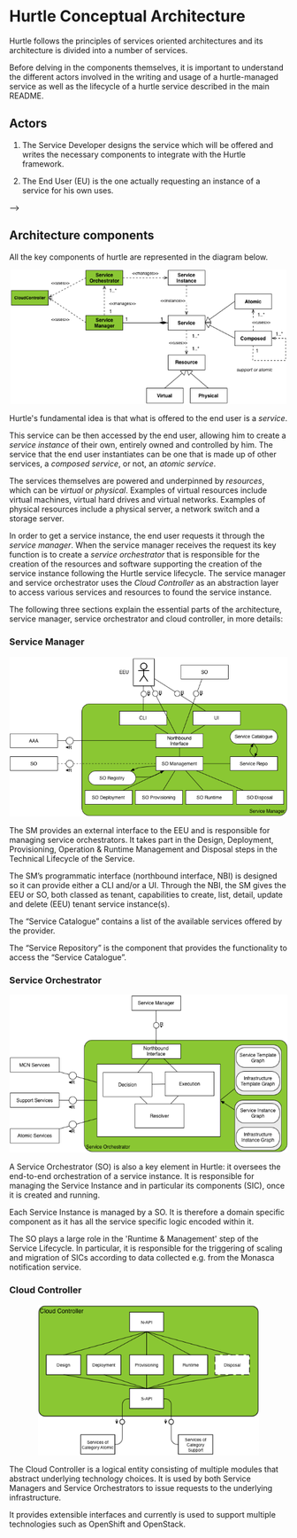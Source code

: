 # Hurtle Conceptual Architecture

Hurtle follows the principles of services oriented architectures and its architecture is divided into a number of services. 

Before delving in the components themselves, it is important to understand the different actors involved in the writing and usage of a hurtle-managed service as well as the lifecycle of a hurtle service described in the main README.

## Actors

1. The Service Developer designs the service which will be offered and writes the necessary components to integrate with the Hurtle framework.

2. The End User (EU) is the one actually requesting an instance of a service for his own uses.

-->
## Architecture components

All the key components of hurtle are represented in the diagram below.
<div align="center">
<img src="./figs/hurtle_components.png" alt="hurtle_components" width=500px>
</div>

Hurtle's fundamental idea is that what is offered to the end user is a *service*. 

This service can be then accessed by the end user, allowing him to create a *service instance* of their own, entirely owned and controlled by him. The service that the end user instantiates can be one that is made up of other services, a *composed service*, or not, an *atomic service*.

The services themselves are powered and underpinned by *resources*, which can be *virtual* or *physical*. Examples of virtual resources include virtual machines, virtual hard drives and virtual networks. Examples of physical resources include a physical server, a network switch and a storage server.

In order to get a service instance, the end user requests it through the *service manager*. When the service manager receives the request its key function is to create a *service orchestrator* that is responsible for the creation of the resources and software supporting the creation of the service instance following the Hurtle service lifecycle. The service manager and service orchestrator uses the *Cloud Controller* as an abstraction layer to access various services and resources to found the service instance.

The following three sections explain the essential parts of the architecture, service manager, service orchestrator and cloud controller, in more details:

### Service Manager

<div align="center">
<img src="./figs/hurtle-sm.png" title="hurtle service manager" width=600px>
</div>

The SM provides an external interface to the EEU and is responsible for managing service orchestrators. It takes part in the Design, Deployment, Provisioning, Operation & Runtime Management and Disposal steps in the Technical Lifecycle of the Service.

The SM’s programmatic interface (northbound interface, NBI) is designed so it can provide either a CLI and/or a UI. Through the NBI, the SM gives the EEU or SO, both classed as tenant, capabilities to create, list, detail, update and delete (EEU) tenant service instance(s). 

The “Service Catalogue” contains a list of the available services offered by the provider. 

The “Service Repository” is the component that provides the functionality to access the “Service Catalogue”. 


### Service Orchestrator

<div align="center">
<img src="./figs/hurtle-so.png" title="hurtle service manager" width=600px>
</div>

A Service Orchestrator (SO) is also a key element in Hurtle: it oversees the end-to-end orchestration of a service instance. It is responsible for managing the Service Instance and in particular its components (SIC), once it is created and running.

Each Service Instance is managed by a SO. It is therefore a domain specific component as it has all the service specific logic encoded within it. 

The SO plays a large role in the 'Runtime & Management' step of the Service Lifecycle. In particular, it is responsible for the triggering of scaling and migration of SICs according to data collected e.g. from the Monasca notification service.

### Cloud Controller

<div align="center">
<img src="./figs/hurtle-cc.png" title="hurtle service manager" width=400px>
</div>

The Cloud Controller is a logical entity consisting of multiple modules that abstract underlying technology choices. It is used by both Service Managers and Service Orchestrators to issue requests to the underlying infrastructure.

It provides extensible interfaces and currently is used to support multiple technologies such as OpenShift and OpenStack. 

